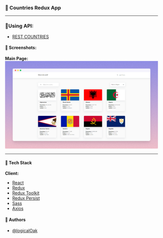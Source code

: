 ### 🥝 Countries Redux App

---

### 🧶Using API:

-   [REST COUNTRIES](https://restcountries.com)

#### 🧶 Screenshots:

**Main Page:**
![App Screenshot](src/assets/images/preview.png)

---

#### 🧶 Tech Stack

**Client:**

-   [React](https://ru.reactjs.org/)
-   [Redux](https://redux.js.org/)
-   [Redux Toolkit](https://redux-toolkit.js.org/)
-   [Redux Persist](https://www.npmjs.com/package/redux-persist)
-   [Sass](https://sass-lang.com/)
-   [Axios](https://axios-http.com/docs/intro)

#### 🧶 Authors

-   [@logicalOak](https://github.com/logicalOak)
